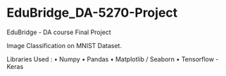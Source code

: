 # EduBridge_DA-5270-Project
EduBridge - DA course Final Project

Image Classification on MNIST Dataset.

Libraries Used :
• Numpy
• Pandas
• Matplotlib / Seaborn
• Tensorflow - Keras
